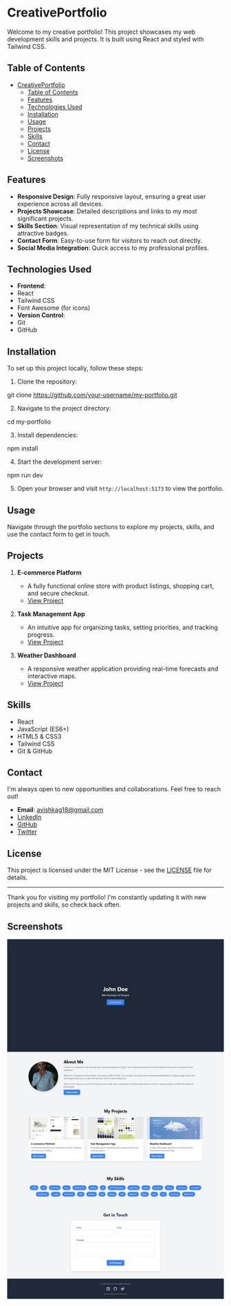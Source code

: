 # CreativePortfolio

Welcome to my creative portfolio! This project showcases my web development skills and projects. It is built using React and styled with Tailwind CSS.

## Table of Contents

- [CreativePortfolio](#creativeportfolio)
  - [Table of Contents](#table-of-contents)
  - [Features](#features)
  - [Technologies Used](#technologies-used)
  - [Installation](#installation)
  - [Usage](#usage)
  - [Projects](#projects)
  - [Skills](#skills)
  - [Contact](#contact)
  - [License](#license)
  - [Screenshots](#screenshots)

## Features

- **Responsive Design**: Fully responsive layout, ensuring a great user experience across all devices.
- **Projects Showcase**: Detailed descriptions and links to my most significant projects.
- **Skills Section**: Visual representation of my technical skills using attractive badges.
- **Contact Form**: Easy-to-use form for visitors to reach out directly.
- **Social Media Integration**: Quick access to my professional profiles.

## Technologies Used

- **Frontend**:
- React
- Tailwind CSS
- Font Awesome (for icons)
- **Version Control**:
- Git
- GitHub

## Installation

To set up this project locally, follow these steps:

1. Clone the repository:

git clone https://github.com/your-username/my-portfolio.git

2. Navigate to the project directory:

cd my-portfolio

3. Install dependencies:

npm install

4. Start the development server:

npm run dev

5. Open your browser and visit `http://localhost:5173` to view the portfolio.

## Usage

Navigate through the portfolio sections to explore my projects, skills, and use the contact form to get in touch.

## Projects

1. **E-commerce Platform**

   - A fully functional online store with product listings, shopping cart, and secure checkout.
   - [View Project](/ecommerce)

2. **Task Management App**

   - An intuitive app for organizing tasks, setting priorities, and tracking progress.
   - [View Project](/task-management)

3. **Weather Dashboard**
   - A responsive weather application providing real-time forecasts and interactive maps.
   - [View Project](/weather-dashboard)

## Skills

- React
- JavaScript (ES6+)
- HTML5 & CSS3
- Tailwind CSS
- Git & GitHub

## Contact

I'm always open to new opportunities and collaborations. Feel free to reach out!

- **Email**: avishkag18@gmail.com
- [LinkedIn](https://www.linkedin.com/in/avishkagihan/)
- [GitHub](https://github.com/AvishkaGihan)
- [Twitter](https://x.com/AvishkaGih51322)

## License

This project is licensed under the MIT License - see the [LICENSE](LICENSE) file for details.

---

Thank you for visiting my portfolio! I'm constantly updating it with new projects and skills, so check back often.

## Screenshots

![Portfolio Home Page](/screenshots/screenshot.png)
